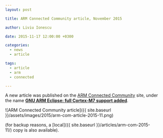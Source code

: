 ```yaml
---
layout: post

title: ARM Connected Community article, November 2015

author: Liviu Ionescu

date: 2015-11-17 12:00:00 +0300

categories:
  - news
  - article

tags:
  - article
  - arm
  - connected

---
```


A new article was published on the [ARM Connected Community](http://community.arm.com) site, under the name **[GNU ARM Eclipse: full Cortex-M7 support added](https://community.arm.com/groups/tools/blog/2015/11/17/gnu-arm-eclipse-full-cortex-m7-support-added)**.

![ARM Connected Community article]({{ site.baseurl }}/assets/images/2015/arm-com-article-2015-11.png)

(for backup reasons, a [local]({{ site.baseurl }}/articles/arm-com-2015-11/) copy is also available).
